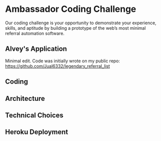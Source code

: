 # Ambassador Coding Challenge

Our coding challenge is your opportunity to demonstrate your experience, skills, and aptitude by building a prototype of the web’s most minimal referral automation software.

## Alvey's Application
Minimal edit. Code was initially wrote on my public repo: https://github.com/Jual6332/legendary_referral_list

## Coding

## Architecture

## Technical Choices

## Heroku Deployment
